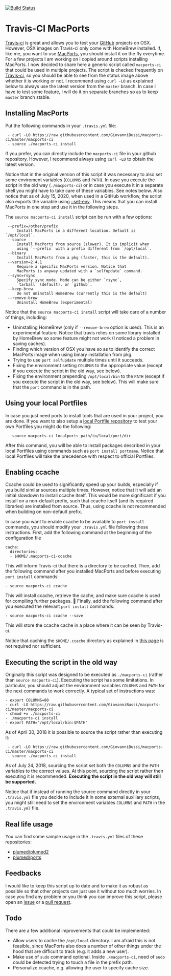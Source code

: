[![Build Status](https://travis-ci.org/GiovanniBussi/macports-ci.svg?branch=master)](https://travis-ci.org/GiovanniBussi/macports-ci)

# Travis-CI MacPorts

[Travis-ci](https://travis-ci.org) is great and allows you to test your [GitHub](https://github.com) projects on OSX.
However, OSX images on Travis-ci only come with HomeBrew installed.
If, like me, you want to use [MacPorts](https://www.macports.org/),
you should install it on the fly everytime.
For a few projects I am working on I copied around scripts installing MacPorts. I now decided to share here a generic script called `macports-ci` that could be used in multiple projects.
The script is checked frequently on [Travis-ci](https://travis-ci.org/GiovanniBussi/macports-ci),
so you should be able to see from the status image above whether it is working or not.
I recommend using `curl -LO` as explained below to always use the latest version from the `master` branch.
In case I have to test some feature, I will do it on separate branches so as to keep `master` branch stable.

Installing MacPorts
-------------------

Put the following commands in your `.travis.yml` file:

     - curl -LO https://raw.githubusercontent.com/GiovanniBussi/macports-ci/master/macports-ci
     - source ./macports-ci install

If you prefer, you can directly include the `macports-ci` file in your github repository. However, I recommend always using `curl -LO` to obtain
the latest version.

Notice that in the original version of this script it was necessary to also set some enviroment variables (`COLUMNS` and `PATH`). In case you execute the script in the old way (`./macports-ci`) or in case you execute it in a separate shell you might have to take care of these variables.
See notes below.
Also notice that as of July 15, 2020, when used in a GitHub workflow, the script also exports the variable using [::set-env](https://docs.github.com/en/actions/reference/workflow-commands-for-github-actions#setting-an-environment-variable). This means that you can install MacPorts in one step and use it in the following steps.

The `source macports-ci install` script can be run with a few options:

     --prefix=/other/prefix
         Install MacPorts in a different location. Default is `/opt/local`.
     --source
         Install MacPorts from source (slower). It is implicit when
         using `--prefix` with a prefix different from `/opt/local`.
     --binary
         Install MacPorts from a pkg (faster, this is the default).
     --version=2.4.1
         Require a specific MacPorts version. Notice that
         MacPorts is anyway updated with a `selfupdate` command.
     --sync=rsync
         Specify sync mode. Mode can be either `rsync`,
         `tarball` (default), or `github`.
     --keep-brew
         Do not uninstall HomeBrew (currently this is the default)
     --remove-brew
         Uninstall HomeBrew (experimental)
 
 Notice that the `source macports-ci install` script will take care of a number of things, including:
 
 - Uninstalling HomeBrew (only if `--remove-brew` option is used). This is an experimental feature. Notice that
   travis relies on some library installed by HomeBrew so some feature might not work (I noticed a problem in saving caches).
 - Finding which version of OSX you have so as to identify the correct MacPorts image
   when using binary installation from pkg.
 - Trying to use `port selfupdate` multiple times until it succeeds.
 - Fixing the environment setting `COLUMNS` to the appropriate value (except if you execute the script in the old way, see below).
 - Fixing the environment prepending `/opt/local/bin` to the `PATH` (except if you execute the script in the old way, see below). This will make sure that the `port` command is in the path.
 

Using your local Portfiles
-------------------------------

In case you just need ports to install tools that are used in your project,
you are done. If you want to also setup a 
[local Portfile repository](https://guide.macports.org/chunked/development.local-repositories.html) to test your own Portfiles you might do the following:

     - source macports-ci localports path/to/local/port/dir

After this command, you will be able to install packages described in your local Portfiles using commands such as `port install portname`.
Notice that local Portfiles will take the precedence with respect to official Portfiles.

Enabling ccache
---------------

Ccache could be used to significantly speed up your builds, especially if you build similar sources multiple times. However, notice that it will add an initial slowdown to install ccache itself. This would be more significant if you install on a non-default prefix, such that ccache itself (and its required libraries) are installed from source. Thus, using ccache is not recommended when building on non-default prefix.

In case you want to enable ccache to be available to `port install` commands, you should modify your `.travis.yml` file following these instructions. First, add the following command at the beginning of the configuration file

````
cache:
  directories:
  - $HOME/.macports-ci-ccache
````    

This will inform Travis-ci that there is a directory to be cached. Then, add the following command after you installed MacPorts and before executing `port install` commands:

    - source macports-ci ccache

This will install ccache, retrieve the cache, and make sure ccache is used for compiling further packages. 
Finally, add the following command after you executed the relevant `port install` commands:

    - source macports-ci ccache --save

This will store the ccache cache in a place where it can be seen by Travis-ci. 

Notice that caching the `$HOME/.ccache` directory as explained in 
[this page](https://docs.travis-ci.com/user/caching/) is not required nor sufficient.

Executing the script in the old way
-------------------

Originally this script was designed to be executed as `./macports-ci` (rather than `source macports-ci`). Executing the script has some limitations. In particular, you should adjust the environment variables `COLUMNS` and `PATH` for the next commands to work correctly. A typical set of instructions was:

````
- export COLUMNS=80
- curl -LO https://raw.githubusercontent.com/GiovanniBussi/macports-ci/master/macports-ci
- chmod +x ./macports-ci
- ./macports-ci install
- export PATH="/opt/local/bin:$PATH"
````

As of April 30, 2018 it is possible to source the script rather than executing it:
     
     - curl -LO https://raw.githubusercontent.com/GiovanniBussi/macports-ci/master/macports-ci
     - source ./macports-ci install

As of July 24, 2018, sourcing the script set both the `COLUMNS` and the `PATH` variables to the correct values. At this point, sourcing the script rather then executing it is recommended. **Executing the script in the old way will still be supported.**

Notice that if instead of running the source command directly in your `.travis.yml` file you decide to include it in some external auxiliary scripts, you might still need to set the environment variables `COLUMNS` and `PATH` in the `.travis.yml` file.


Real life usage
---------------

You can find some sample usage in the `.travis.yml` files of these repositories:

- [plumed/plumed2](http://github.com/plumed/plumed2)
- [plumed/ports](http://github.com/plumed/ports)

Feedbacks
---------

I would like to keep this script up to date and to make it as robust as possible so that other projects can just use it without too much worries.
In case you find any problem or you think you can improve this script, please open an
[issue](https://github.com/GiovanniBussi/macports-ci/issues/new)
or a [pull request](https://github.com/GiovanniBussi/macports-ci/pulls).

Todo
----

There are a few additional improvements that could be implemented:

- Allow users to cache the `/opt/local` directory. I am afraid this is not feasible, since MacPorts also does a number of other things under the hood that are difficult to track (e.g. it adds a new user).
- Make use of `sudo` command optional. Inside `./macports-ci`, need of `sudo` could be detected trying to touch a file in the prefix path.
- Personalize ccache, e.g. allowing the user to specify cache size.

